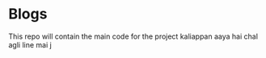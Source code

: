 # Blogs
This repo will contain the main code for the project
kaliappan aaya hai chal agli line mai j